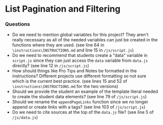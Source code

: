 # List Pagination and Filtering

### Questions
* Do we need to mention global variables for this project? They aren't really necessary as all of the needed variables can just be created in the functions where they are used. (see line 64 in `\instructions\INSTRUCTIONS.md` and line 15 in `/js/script.js`)
* Do we need to recommend that students create a "data" variable in `script.js` since they can just access the `data` variable from `data.js` directly? (see line 12 in `/js/script.js`)
* How should things like Pro Tips and Notes be formatted in the instructions? Different projects use different formatting so not sure which is the current best practice. (see lines 15 and 52 of `\instructions\INSTRUCTIONS.md` for the two versions)
* Should we provide the student an example of the template literal needed to create the student data elements? (see line 79 of `/js/script.js`)
* Should we rename the `appendPageLinks` function since we no longer append or create links with a tags? (see line 103 of `/js/script.js`)
* Do we need to cite sources at the top of the `data.js` file? (see line 5 of `/js/data.js`)